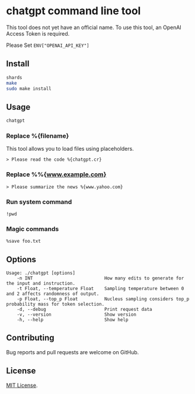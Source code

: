 # chatgpt command line tool

This tool does not yet have an official name.
To use this tool, an OpenAI Access Token is required.

Please Set `ENV["OPENAI_API_KEY"]`

## Install

```sh
shards
make
sudo make install
```

## Usage

```sh
chatgpt
```

### Replace %{filename}

This tool allows you to load files using placeholders.

```
> Please read the code %{chatgpt.cr}
```

### Replace %%{www.example.com}

```
> Please summarize the news %{www.yahoo.com}
```

### Run system command

```
!pwd
```

### Magic commands

```
%save foo.txt
```

## Options

```
Usage: ./chatgpt [options]
    -n INT                           How many edits to generate for the input and instruction.
    -t Float, --temperature Float    Sampling temperature between 0 and 2 affects randomness of output.
    -p Float, --top_p Float          Nucleus sampling considers top_p probability mass for token selection.
    -d, --debug                      Print request data
    -v, --version                    Show version
    -h, --help                       Show help
```

## Contributing

Bug reports and pull requests are welcome on GitHub.

## License

[MIT License](https://opensource.org/licenses/MIT).
